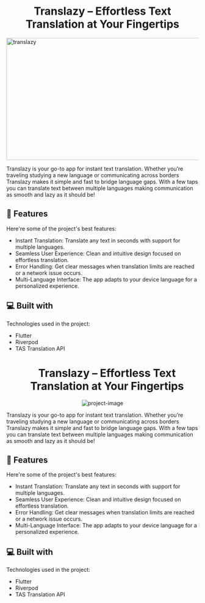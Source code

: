 <h1 align="center" id="title">Translazy – Effortless Text Translation at Your Fingertips</h1>

<img src="https://socialify.git.ci/jhonny1994/translazy/image?font=KoHo&language=1&logo=data%3Aimage%2Fsvg%2Bxml%2C%253Csvg%2520version%253D%25221.0%2522%2520xmlns%253D%2522http%253A%252F%252Fwww.w3.org%252F2000%252Fsvg%2522%2520width%253D%2522666.667%2522%2520height%253D%2522666.667%2522%2520viewBox%253D%25220%25200%2520500%2520500%2522%253E%253Cpath%2520d%253D%2522M234%252023.6c-58.6%25205.5-107.8%252028.5-146.5%252068.5-33.9%252034.9-55%252078-62.1%2520126.4-2.4%252016.3-2.4%252046.7%25200%252063%25207.1%252048.4%252028.2%252091.5%252062.1%2520126.4%252035%252036.1%252080.5%252059.3%2520131%252066.7%252016.3%25202.4%252046.7%25202.4%252063%25200%2520100.7-14.8%2520178.3-92.4%2520193.1-193.1%25202.4-16.3%25202.4-46.7%25200-63-13.4-91.4-79.4-165.3-167.9-188-7.3-1.8-18.4-4.1-24.7-5-11.4-1.6-39.3-2.7-48-1.9m51%252011.9c46.9%25208.5%252086.3%252028.7%2520118.5%252061%252032.4%252032.4%252052.4%252071.3%252061.1%2520119%25201.5%25207.9%25201.9%252015.1%25201.9%252034.5%25200%252026.5-.8%252033.4-6.6%252055.7-18.9%252074-80.2%2520135.3-154.2%2520154.2-22.3%25205.8-29.2%25206.6-55.7%25206.6s-33.4-.8-55.7-6.6C120.3%2520441%252059%2520379.7%252040.1%2520305.7c-5.8-22.3-6.6-29.2-6.6-55.7s.8-33.4%25206.6-55.7C54.8%2520136.7%252095.5%252085.8%2520149.3%252057.5c23.7-12.4%252046.6-19.3%252079.2-23.9%25207.8-1.1%252047.4.2%252056.5%25201.9%2522%252F%253E%253Cpath%2520d%253D%2522M287.8%252081.1c-18.7%25202.1-37.7%252012.3-49.4%252026.7-8.8%252010.8-16.4%252029.8-16.4%252040.8v4.3l-3.2-.7c-1.8-.4-9.4-.7-16.8-.6-11.2.1-14.6.5-19.9%25202.3-32.5%252011.3-52.2%252037.9-52.3%252071.1%25200%252013.4%25202%252021.9%25207.9%252034%25204%25208.1%25206.1%252010.9%252013.9%252018.7s10.7%25209.9%252018.6%252013.7c19.6%25209.5%252038.8%252010.8%252058.2%25204%252026.2-9.1%252046.5-34.2%252049.2-60.9l.6-6.2%252013.7.5c11.5.4%252014.9.1%252021.6-1.6%252033.5-8.4%252056.5-37.4%252056.6-71.2.1-20.7-6.2-36.7-20.5-52.7-14.1-15.7-39.3-24.7-61.8-22.2m29.6%252011.4c19.4%25206.8%252034.9%252022.5%252041.3%252041.9%25202.3%25207%25202.7%25209.9%25202.7%252020.6.1%252011.5-.2%252013.2-3%252021.1-7.2%252020.1-22.3%252035.1-41.9%252041.6-11.2%25203.7-28.4%25203.9-39.5.5-29-9-48.4-36.7-46.7-66.7%25201.5-26.3%252018-48.9%252042.3-58.1%252010.1-3.8%252013.7-4.3%252025.9-4%25208.8.3%252012.6.9%252018.9%25203.1m-101%252067.8%25205%25201.2%25202.3%25209.8c5.1%252021.8%252018.8%252039.5%252038.5%252049.7%25207.3%25203.8%25207.8%25204.3%25207.8%25207.3-.1%25206.8-3.1%252017.6-7.6%252026.7-3.7%25207.5-6.2%252010.9-11.9%252016.5-12.9%252012.7-25.4%252018.3-43.1%252019.2-19.8%25201.1-35.9-5.1-49.9-19.1s-20.2-30.2-19.2-50.1c.8-17.2%25206.7-30.4%252019.3-43.1%252011.9-12.1%252029.2-19.3%252046.4-19.2%25204.1%25200%25209.7.5%252012.4%25201.1%2522%252F%253E%253Cpath%2520d%253D%2522M293.2%2520121.2c-.7.7-1.2%25202.7-1.2%25204.5v3.2l-10.1.3c-8.4.3-10.4.6-11.3%25202-.8%25201.3-.8%25202.3%25200%25203.5%25201%25201.6%25203.2%25201.8%252019.3%25202.1%252020.6.3%252019.4-.4%252016.5%25209.3-2.3%25207.7-7.2%252017.1-8.6%252016.3-.6-.4-2.6-3.9-4.4-7.9-3.3-7.3-5.1-9-7.9-7.9-3.8%25201.5-1.9%25209.5%25204.8%252020.1l2.6%25204.2-6.9%25206.4c-7.1%25206.5-8.4%25209.3-5.5%252011.7%25202.1%25201.8%25204.9.4%252011.5-5.7l6-5.5%25205.2%25204.7c2.9%25202.6%25206.3%25205.4%25207.5%25206.2%25202.7%25201.8%25206%2520.9%25206.9-1.9.5-1.8-.7-3.4-6.7-8.9l-7.4-6.7%25201.8-2.9c3.8-6%25208.8-17.4%252010.4-24.2l1.7-7%25205.9-.3c6.7-.3%25209.2-2.3%25207.1-5.6-1-1.4-3.2-1.8-15.5-2.2l-14.4-.5-.3-3c-.6-5.1-4.1-7.2-7-4.3M197.3%2520192c-2.3%25201.2-4.9%25203.3-5.8%25204.7-1.9%25202.8-13.7%252055.5-13.3%252059.2.2%25201.3%25201.1%25202.9%25202.1%25203.5%25203.5%25202.2%25205-.4%25207.9-13.5%25201.5-6.8%25203-13.4%25203.3-14.7.5-2.1.9-2.2%252012.4-2.2s11.9.1%252012.4%25202.2c.3%25201.3%25201.5%25207.2%25202.7%252013.3%25202.9%252014.2%25203.4%252015.5%25206.4%252015.5%25205.3%25200%25205.3-1-1.3-31.8-3.8-18.2-6.8-29.6-7.9-31.1-5-6.7-12-8.6-18.9-5.1m11%25208.8c.9%25201%25202.3%25204.9%25203.2%25208.7.8%25203.9%25201.8%25208%25202%25209.2.5%25202.3.4%25202.3-9.5%25202.3-7.3%25200-10-.3-10-1.3.1-3.8%25204-17.1%25205.5-18.7%25202.3-2.5%25206.7-2.6%25208.8-.2M78%2520345v3h13v35h8v-34.9l5.8-.3c5.4-.3%25205.7-.4%25206-3.1l.3-2.7H78zm40%252017.5V383h8v-17h4.5c5.7%25200%25207.7%25202.1%252010%252010.5l1.7%25206.5h3.9c2.7%25200%25203.9-.4%25203.9-1.5%25200-2.8-5-15-6.6-16.2-1.9-1.4-1.9-1.5%25201.3-3.2%25203.9-2%25204.8-10.2%25201.7-15.4-1.7-3-8.2-4.6-18.6-4.7H118zm21.2-12.8c2.2%25202%25202.3%25206.1.1%25208.5-1.2%25201.3-3.1%25201.8-7.5%25201.8H126v-12h5.7c3.8%25200%25206.2.5%25207.5%25201.7m29.4-6.4c-1.1.8-4.1%25208.6-7.7%252020.1-3.2%252010.4-5.9%252019.1-5.9%252019.2%25200%2520.2%25201.8.4%25203.9.4%25203.9%25200%25203.9-.1%25205.2-5l1.3-5h16.5l1.3%25204.7c1.3%25204.5%25201.6%25204.8%25205.1%25205.1%25202.5.2%25203.7-.1%25203.7-1-.1-3.1-11-36.2-12.6-37.9-2-2.2-8.1-2.6-10.8-.6m8.4%252013.5c1.1%25203.7%25202.3%25207.5%25202.6%25208.4.5%25201.6-.2%25201.8-5.9%25201.8h-6.5l2.4-7.8c3.4-10.6%25203.3-10.4%25204.4-9.7.5.3%25201.9%25203.6%25203%25207.3m23%25205.6V383h7v-13.7c0-8.4.4-13.3.9-12.8.5.6%25203.4%25206.6%25206.4%252013.5l5.4%252012.5%25204%2520.3c2.8.2%25204.7-.3%25206.6-1.8l2.7-2.1V342h-7v17.1c0%252012.5-.3%252017-1.2%252016.7-.6-.2-4.4-7.8-8.3-16.9l-7.2-16.4-4.7-.3-4.6-.3zm49.3-18.9c-6.5%25202.8-8.4%252012.1-3.5%252017.5%25202%25202.4%25204.6%25203.6%252010.2%25205.1%25208.8%25202.4%252010.5%25203.7%25209.6%25207.4-1.4%25205.3-11.5%25205.9-16.7.9l-2.9-2.8-2.5%25202.4c-2.4%25202.2-2.4%25202.4-.7%25204.3%25202.7%25203.1%25207.6%25204.7%252014.2%25204.7%252010.9%25200%252016.3-3.9%252016.3-11.7%25200-3.9-.4-5-3.1-7.4-1.7-1.5-5.1-3.3-7.4-3.9-9.6-2.4-11.3-3.4-11.6-6.7-.6-6%25206.7-8.2%252013-3.9%25203.4%25202.3%25203.5%25202.3%25205.7.5%25201.3-1.1%25202.1-2.5%25201.8-3.2-1.6-4.2-15.6-6.2-22.4-3.2M281%2520358c0%252022.9%25201.5%252025%252018.5%252025h8.6l-.3-2.8c-.3-2.7-.4-2.7-8.3-3-4.3-.2-8.5-.8-9.2-1.4-1-.8-1.3-5.2-1.3-17.4V342h-8zm43.6-14.7c-1.1.8-4.1%25208.6-7.7%252020.1-3.2%252010.4-5.9%252019.1-5.9%252019.2%25200%2520.2%25201.8.4%25203.9.4%25203.9%25200%25203.9-.1%25205.2-5l1.3-5h16.5l1.3%25204.7c1.3%25204.5%25201.6%25204.8%25205.1%25205.1%25202.5.2%25203.7-.1%25203.7-1-.1-3.1-11-36.2-12.6-37.9-2-2.2-8.1-2.6-10.8-.6m8.4%252013.5c1.1%25203.7%25202.3%25207.5%25202.6%25208.4.5%25201.6-.2%25201.8-5.9%25201.8h-6.5l2.4-7.8c3.4-10.6%25203.3-10.4%25204.4-9.7.5.3%25201.9%25203.6%25203%25207.3m20-11.8v3h21.2l-11.1%252011.9c-12.4%252013.2-13.5%252015.8-8.6%252020.6%25202.3%25202.4%25202.9%25202.5%252015.5%25202.5h13v-6h-11.4c-8.3%25200-11.5-.3-11.9-1.3-.2-.7%25204.9-7.1%252011.4-14.2%252010.2-11%252011.9-13.4%252011.9-16.2V342h-30zm33-2.5c0%2520.3%25202.9%25205.6%25206.5%252011.8l6.5%252011.2V383h8v-18.5l5-8.4c2.8-4.6%25205.7-9.6%25206.6-11.2l1.5-2.9h-8.6l-4%25207.5c-2.2%25204.1-4.3%25207.5-4.6%25207.5-.4%25200-2.4-3.4-4.6-7.5l-3.8-7.5h-4.2c-2.4%25200-4.3.2-4.3.5%2522%252F%253E%253C%252Fsvg%253E&name=1&owner=1&stargazers=1&theme=Light" alt="translazy" width="640" height="320" />

<p id="description">Translazy is your go-to app for instant text translation. Whether you’re traveling studying a new language or communicating across borders Translazy makes it simple and fast to bridge language gaps. With a few taps you can translate text between multiple languages making communication as smooth and lazy as it should be!</p>

  
  
<h2>🧐 Features</h2>

Here're some of the project's best features:

*   Instant Translation: Translate any text in seconds with support for multiple languages.
*   Seamless User Experience: Clean and intuitive design focused on effortless translation.
*   Error Handling: Get clear messages when translation limits are reached or a network issue occurs.
*   Multi-Language Interface: The app adapts to your device language for a personalized experience.

  
  
<h2>💻 Built with</h2>

Technologies used in the project:

*   Flutter
*   Riverpod
*   TAS Translation API<h1 align="center" id="title">Translazy – Effortless Text Translation at Your Fingertips</h1>

<p align="center"><img src="https://socialify.git.ci/jhonny1994/translazy/image?font=KoHo&amp;logo=data%3Aimage%2Fsvg%2Bxml%2C%253Csvg%2520xmlns%253D%2522http%253A%252F%252Fwww.w3.org%252F2000%252Fsvg%2522%2520viewBox%253D%25220%25200%2520500%2520500%2522%2520height%253D%2522500%2522%2520width%253D%2522500%2522%2520xml%253Aspace%253D%2522preserve%2522%253E%253Cdefs%253E%253CclipPath%2520id%253D%2522a%2522%2520clipPathUnits%253D%2522userSpaceOnUse%2522%253E%253Cpath%2520d%253D%2522M0%2520375h375V0H0Z%2522%252F%253E%253C%252FclipPath%253E%253C%252Fdefs%253E%253Cg%2520transform%253D%2522matrix(1.33333%25200%25200%2520-1.33333%25200%2520500)%2522%252F%253E%253Cg%2520clip-path%253D%2522url(%2523a)%2522%2520transform%253D%2522matrix(1.33333%25200%25200%2520-1.33333%25200%2520500)%2522%253E%253Cpath%2520style%253D%2522fill%253A%2523f5ebda%253Bfill-opacity%253A0%253Bfill-rule%253Anonzero%253Bstroke%253Anone%2522%2520d%253D%2522M0%25200h375v375H0Z%2522%2520fill%253D%2522none%2522%252F%253E%253C%252Fg%253E%253Cpath%2520style%253D%2522fill%253Anone%253Bstroke%253A%2523474242%253Bstroke-width%253A7.40199995%253Bstroke-linecap%253Abutt%253Bstroke-linejoin%253Amiter%253Bstroke-miterlimit%253A10%253Bstroke-dasharray%253Anone%253Bstroke-opacity%253A1%2522%2520d%253D%2522M0%25200c0-91.982-74.566-166.549-166.549-166.549-91.982%25200-166.548%252074.567-166.548%2520166.549s74.566%2520166.549%2520166.548%2520166.549C-74.566%2520166.549%25200%252091.982%25200%25200%2522%2520transform%253D%2522matrix(1.33333%25200%25200%2520-1.33333%2520472.064%2520250)%2522%252F%253E%253Cpath%2520style%253D%2522fill%253A%2523474242%253Bfill-opacity%253A1%253Bfill-rule%253Anonzero%253Bstroke%253Anone%2522%2520d%253D%2522M0%25200c-30.298%25200-55.049-24.19-55.962-54.27a56%252056%25200%25200%25201-13.203%25201.573c-30.874%25200-55.991-25.118-55.991-55.991s25.117-55.991%252055.991-55.991c30.299%25200%252055.051%252024.192%252055.962%252054.274A56%252056%25200%25200%25201%25200-111.982c30.874%25200%252055.991%252025.118%252055.991%252055.991S30.874%25200%25200%25200m-69.165-158.092c-27.241%25200-49.404%252022.163-49.404%252049.404s22.163%252049.404%252049.404%252049.404c4.564%25200%25209.067-.624%252013.413-1.846%25201.982-21.677%252016.369-39.817%252035.984-47.244.001-.105.007-.21.007-.314%25200-27.241-22.163-49.404-49.404-49.404M0-105.395c-27.241%25200-49.404%252022.163-49.404%252049.404S-27.241-6.587%25200-6.587%252049.404-28.75%252049.404-55.991%252027.241-105.395%25200-105.395m23.055%252069.166H3.294v3.293a3.294%25203.294%25200%25200%25201-6.588%25200v-3.293h-13.174a3.293%25203.293%25200%25200%25201%25200-6.588H9.163a51.7%252051.7%25200%25200%25200-7.522-19.448%252052%252052%25200%25200%25200-5.235%252010.672A3.294%25203.294%25200%25201%25201-9.8-53.801a58.4%252058.4%25200%25200%25201%25207.276-14.065%252051.8%252051.8%25200%25200%25200-9.271-8.5%25203.293%25203.293%25200%25201%25201%25203.829-5.36%252058.4%252058.4%25200%25200%25201%25209.608%25208.62%252058.5%252058.5%25200%25200%25201%25209.618-8.62%25203.27%25203.27%25200%25200%25201%25201.911-.614%25203.292%25203.292%25200%25200%25201%25201.918%25205.974A51.8%252051.8%25200%25200%25200%25205.81-67.86a58.3%252058.3%25200%25200%25201%252010.024%252025.043h7.221a3.294%25203.294%25200%25200%25201%25200%25206.588m-81.032-55.155c-1.123%25205.241-5.829%25209.045-11.188%25209.045s-10.065-3.804-11.188-9.045l-8.5-39.669a3.29%25203.29%25200%25200%25201%25202.53-3.91%25203.296%25203.296%25200%25200%25201%25203.911%25202.53l4.382%252020.451h17.73l4.382-20.451a3.295%25203.295%25200%25200%25201%25203.911-2.53%25203.294%25203.294%25200%25200%25201%25202.53%25203.91zm-18.642-14.011%25202.707%252012.631a4.88%25204.88%25200%25200%25200%25204.747%25203.837%25204.88%25204.88%25200%25200%25200%25204.747-3.837l2.706-12.631z%2522%2520transform%253D%2522matrix(1.33333%25200%25200%2520-1.33333%2520296.109%252080.308)%2522%252F%253E%253Ctext%2520style%253D%2522font-variant%253Anormal%253Bfont-weight%253A700%253Bfont-stretch%253Anormal%253Bfont-size%253A44.89709854px%253Bfont-family%253AKoHo%253B-inkscape-font-specification%253AKoHo-Bold%253Bwriting-mode%253Alr-tb%253Bfill%253A%2523474242%253Bfill-opacity%253A1%253Bfill-rule%253Anonzero%253Bstroke%253Anone%2522%2520transform%253D%2522translate(76.666%2520382.606)scale(1.33333)%2522%253E%253Ctspan%2520y%253D%25220%2522%2520x%253D%25220%252027.07295%252057.692772%252088.671776%2520121.62624%2520150.091%2520174.69461%2520205.67361%2520231.89352%2522%253ETRANSLAZY%253C%252Ftspan%253E%253C%252Ftext%253E%253C%252Fsvg%253E&amp;name=1&amp;owner=1&amp;pattern=Diagonal%20Stripes&amp;theme=Light" alt="project-image"></p>

<p id="description">Translazy is your go-to app for instant text translation. Whether you’re traveling studying a new language or communicating across borders Translazy makes it simple and fast to bridge language gaps. With a few taps you can translate text between multiple languages making communication as smooth and lazy as it should be!</p>

  
  
<h2>🧐 Features</h2>

Here're some of the project's best features:

*   Instant Translation: Translate any text in seconds with support for multiple languages.
*   Seamless User Experience: Clean and intuitive design focused on effortless translation.
*   Error Handling: Get clear messages when translation limits are reached or a network issue occurs.
*   Multi-Language Interface: The app adapts to your device language for a personalized experience.

  
  
<h2>💻 Built with</h2>

Technologies used in the project:

*   Flutter
*   Riverpod
*   TAS Translation API
